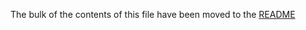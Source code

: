 The bulk of the contents of this file have been moved to the [README](https://github.com/rails/sprockets)
